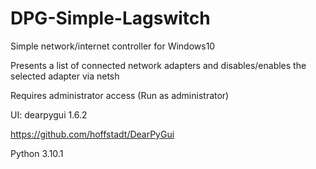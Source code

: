 # DPG-Simple-Lagswitch

Simple network/internet controller for Windows10

Presents a list of connected network adapters and disables/enables the selected adapter via netsh

Requires administrator access (Run as administrator)

UI: dearpygui 1.6.2

https://github.com/hoffstadt/DearPyGui

Python 3.10.1

